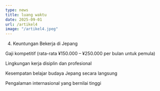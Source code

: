 ```yaml
---
type: news
title: luang waktu
date: 2025-09-01
url: /artikel4
image: "/artikel4.jpeg"
---
```



4. Keuntungan Bekerja di Jepang

Gaji kompetitif (rata-rata ¥150.000 – ¥250.000 per bulan untuk pemula)

Lingkungan kerja disiplin dan profesional

Kesempatan belajar budaya Jepang secara langsung

Pengalaman internasional yang bernilai tinggi
